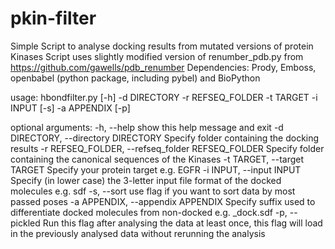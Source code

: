 # pkin-filter

Simple Script to analyse docking results from mutated versions of protein Kinases
Script uses slightly modified version of renumber_pdb.py from https://github.com/gawells/pdb_renumber
Dependencies:
Prody, Emboss, openbabel (python package, including pybel) and BioPython 


usage: hbondfilter.py [-h] -d DIRECTORY -r REFSEQ_FOLDER -t TARGET -i INPUT
                      [-s] -a APPENDIX [-p]

optional arguments:
  -h, --help            show this help message and exit
  -d DIRECTORY, --directory DIRECTORY
                        Specify folder containing the docking results
  -r REFSEQ_FOLDER, --refseq_folder REFSEQ_FOLDER
                        Specify folder containing the canonical sequences of
                        the Kinases
  -t TARGET, --target TARGET
                        Specify your protein target e.g. EGFR
  -i INPUT, --input INPUT
                        Specify (in lower case) the 3-letter input file format
                        of the docked molecules e.g. sdf
  -s, --sort            use flag if you want to sort data by most passed poses
  -a APPENDIX, --appendix APPENDIX
                        Specify suffix used to differentiate docked molecules
                        from non-docked e.g. _dock.sdf
  -p, --pickled         Run this flag after analysing the data at least once,
                        this flag will load in the previously analysed data
                        without rerunning the analysis
